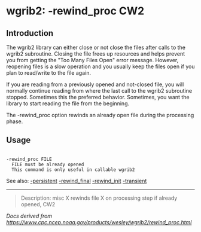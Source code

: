 # wgrib2: -rewind_proc CW2

## Introduction

The wgrib2 library can either close or not close the files after
calls to the wgrib2 subroutine. Closing the file frees up resources
and helps prevent you from getting the "Too Many Files Open" error
message. However, reopening files is a slow operation and you
usually keep the files open if you plan to read/write to the file again.

If you are reading from a previously opened and not-closed file,
you will normally continue reading from where the last call to
the wgrib2 subroutine stopped. Sometimes this the preferred behavior.
Sometimes, you want the library to start reading the file from the
beginning.

The -rewind_proc option rewinds an
already open file during the processing phase.

## Usage

```

-rewind_proc FILE
  FILE must be already opened
  This command is only useful in callable wgrib2

```

See also:
[-persistent](./persistent.md)
[-rewind_final](./rewind_final.md)
[-rewind_init](./rewind_init.md)
[-transient](./transient.md)

---

> Description: misc X rewinds file X on processing step if already opened, CW2

_Docs derived from <https://www.cpc.ncep.noaa.gov/products/wesley/wgrib2/rewind_proc.html>_
